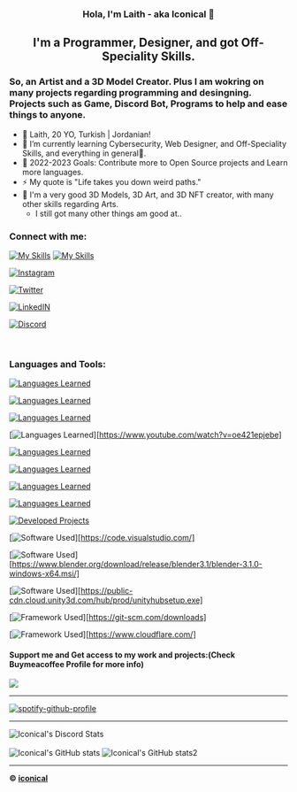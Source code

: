 <h3 align="center"> Hola, I'm Laith - aka Iconical 👋 </h3>
<h2 align="center"> I'm a Programmer, Designer, and got Off-Speciality Skills. </h2>
<h3> So, an Artist and a 3D Model Creator. Plus I am wokring on many projects regarding programming and desingning. Projects such as Game, Discord Bot, Programs to help and ease things to anyone. </h3> 

- 🔭 Laith, 20 YO, Turkish | Jordanian! <br>
- 🌱 I’m currently learning Cybersecurity, Web Designer, and Off-Speciality Skills, and everything in general🤣.<br>
- 🥅 2022-2023 Goals: Contribute more to Open Source projects and Learn more languages.
- ⚡ My quote is "Life takes you down weird paths."
- 🎨 I'm a very good 3D Models, 3D Art, and 3D NFT creator, with many other skills regarding Arts.<br>
     + I still got many other things am good at..
     
### Connect with me: 
[![My Skills](https://skillicons.dev/icons?i=js)](https://skillicons.dev)
[![My Skills](https://sk.illicons.dev/icons?i=instagram)](https://skillicons.dev)

[![ Instagram ](https://sk.illicons.dev/icons?i=wordpress)][website]

[![ Twitter ](https://sk.illicons.dev/icons?i=twitter)][twitter]

[![ LinkedIN ](https://sk.illicons.dev/icons?i=linkedin)][linkedin]

[![ Discord ](https://sk.illicons.dev/icons?i=discord)][discord]

<br />

### Languages and Tools:  
[![ Languages Learned ](https://sk.illicons.dev/icons?i=html)][cssplaylist]

[![ Languages Learned ](https://sk.illicons.dev/icons?i=css)][cssplaylist]

[![ Languages Learned ](https://sk.illicons.dev/icons?i=js)][jsplaylist]

[![ Languages Learned ](https://sk.illicons.dev/icons?i=nodejs)][https://www.youtube.com/watch?v=oe421epjebe]

[![ Languages Learned ](https://sk.illicons.dev/icons?i=c)][webdevplaylist]

[![ Languages Learned ](https://sk.illicons.dev/icons?i=cpp)][webdevplaylist]

[![ Languages Learned ](https://sk.illicons.dev/icons?i=cs)][webdevplaylist]

[![ Languages Learned ](https://sk.illicons.dev/icons?i=py)][webdevplaylist]

[![ Developed Projects ](https://sk.illicons.dev/icons?i=bots)][webdevplaylist]

[![ Software Used ](https://sk.illicons.dev/icons?i=vscode)][https://code.visualstudio.com/]

[![ Software Used ](https://sk.illicons.dev/icons?i=blender)][https://www.blender.org/download/release/blender3.1/blender-3.1.0-windows-x64.msi/]

[![ Software Used ](https://sk.illicons.dev/icons?i=unity)][https://public-cdn.cloud.unity3d.com/hub/prod/unityhubsetup.exe]

[![ Framework Used ](https://sk.illicons.dev/icons?i=git)][https://git-scm.com/downloads]

[![ Framework Used ](https://sk.illicons.dev/icons?i=cloudflare)][https://www.cloudflare.com/]
 
#### Support me and Get access to my work and projects:(Check Buymeacoffee Profile for more info) 
<a href="https://www.buymeacoffee.com/iconical"><img src="https://img.buymeacoffee.com/button-api/?text=Buy me a pizza&emoji=🍕&slug=iconical&button_colour=FF5F5F&font_colour=ffffff&font_family=Cookie&outline_colour=000000&coffee_colour=FFDD00" /></a>

---

[![spotify-github-profile](https://spotify-github-profile.vercel.app/api/view?uid=laith-daaja&cover_image=true&theme=novatorem&bar_color=53b14f&bar_color_cover=true)](https://spotify-github-profile.vercel.app/api/view?uid=laith-daaja&redirect=true)

---

![Iconical's Discord Stats](https://discord.c99.nl/widget/theme-3/362301055976996864.png)<br /><br />
![Iconical's GitHub stats](https://github-readme-stats.vercel.app/api?username=babyico&count_private=true&show_icons=true&theme=dark)
![Iconical's GitHub stats2](https://github-readme-stats.vercel.app/api/top-langs/?username=whinee&layout=compact&theme=dark)<br>

---
**© [iconical][instagram]**


[Discord]: https://dsc.gg/carena
[Website]: https://ico.is-a.dev
[Twitter]: https://twitter.com/iconicaal
[Instagram]: https://instagram.com/iconicaal
[linkedin]: https://www.linkedin.com/in/iconicaal
[webdevplaylist]: https://www.youtube.com/playlist?list=PLkwxH9e_vrAJ0WbEsFA9W3I1W-g_BTsbt
[jsplaylist]: https://www.youtube.com/playlist?list=PLkwxH9e_vrALRJKu7wfXby3MKeflhTu6B
[cssplaylist]: https://www.youtube.com/playlist?list=PLkwxH9e_vrALSdvZuEh6gqQdmDoDIoqz4
[reactplaylist]: https://www.youtube.com/playlist?list=PLkwxH9e_vrAK4TdffpxKY3QGyHCpxFcQ0


